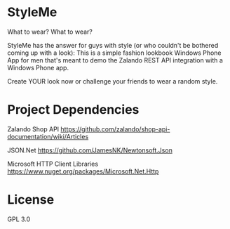 # StyleMe

What to wear? What to wear?

StyleMe has the answer for guys with style (or who couldn't be bothered coming up with a look): This is a simple fashion lookbook Windows Phone App for men that's meant to demo the Zalando REST API integration with a Windows Phone app.

Create YOUR look now or challenge your friends to wear a random style.


# Project Dependencies

Zalando Shop API
https://github.com/zalando/shop-api-documentation/wiki/Articles

JSON.Net 
https://github.com/JamesNK/Newtonsoft.Json

Microsoft HTTP Client Libraries
https://www.nuget.org/packages/Microsoft.Net.Http

# License

GPL 3.0
